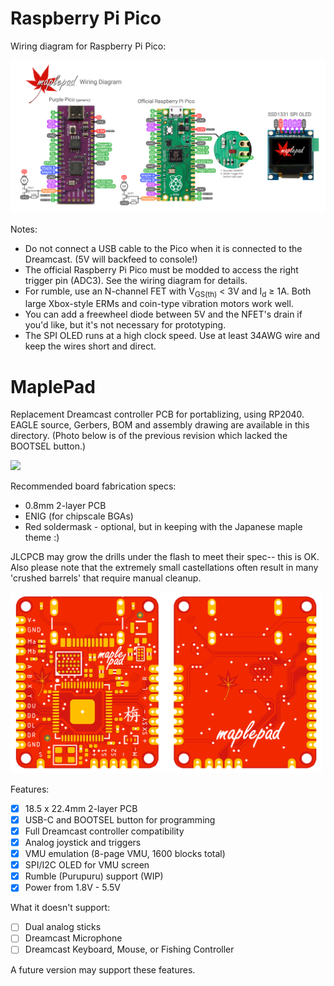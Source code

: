 # Raspberry Pi Pico

Wiring diagram for Raspberry Pi Pico: 

<img src="maplepad_wiring.png" width="1000">

Notes:
- Do not connect a USB cable to the Pico when it is connected to the Dreamcast. (5V will backfeed to console!)
- The official Raspberry Pi Pico must be modded to access the right trigger pin (ADC3). See the wiring diagram for details.
- For rumble, use an N-channel FET with V<sub>GS(th)</sub> < 3V and I<sub>d</sub> ≥ 1A. Both large Xbox-style ERMs and coin-type vibration motors work well.
- You can add a freewheel diode between 5V and the NFET's drain if you'd like, but it's not necessary for prototyping.
- The SPI OLED runs at a high clock speed. Use at least 34AWG wire and keep the wires short and direct.

# MaplePad 

Replacement Dreamcast controller PCB for portablizing, using RP2040. EAGLE source, Gerbers, BOM and assembly drawing are available in this directory. (Photo below is of the previous revision which lacked the BOOTSEL button.)

<img src="maplepad_pcb.jpg" width="500">

Recommended board fabrication specs: 
- 0.8mm 2-layer PCB
- ENIG (for chipscale BGAs)
- Red soldermask - optional, but in keeping with the Japanese maple theme :) 

JLCPCB may grow the drills under the flash to meet their spec-- this is OK. Also please note that the extremely small castellations often result in many 'crushed barrels' that require manual cleanup.

<img src="maplepad_pro.png" width="500">

Features:
- [x] 18.5 x 22.4mm 2-layer PCB
- [x] USB-C and BOOTSEL button for programming
- [x] Full Dreamcast controller compatibility
- [x] Analog joystick and triggers
- [x] VMU emulation (8-page VMU, 1600 blocks total)
- [x] SPI/I2C OLED for VMU screen
- [x] Rumble (Purupuru) support (WIP)
- [x] Power from 1.8V - 5.5V

What it doesn't support:
- [ ] Dual analog sticks
- [ ] Dreamcast Microphone
- [ ] Dreamcast Keyboard, Mouse, or Fishing Controller

A future version may support these features.
